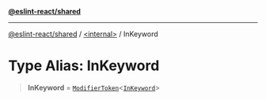 [**@eslint-react/shared**](../../README.md)

***

[@eslint-react/shared](../../README.md) / [\<internal\>](../README.md) / InKeyword

# Type Alias: InKeyword

> **InKeyword** = [`ModifierToken`](../interfaces/ModifierToken.md)\<[`InKeyword`](../enumerations/SyntaxKind.md#inkeyword)\>
